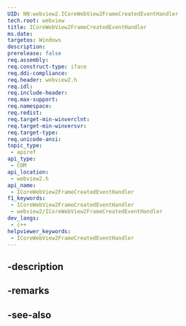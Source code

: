 ```yaml
---
UID: NN:webview2.ICoreWebView2FrameCreatedEventHandler
tech.root: webview
title: ICoreWebView2FrameCreatedEventHandler
ms.date: 
targetos: Windows
description: 
prerelease: false
req.assembly: 
req.construct-type: iface
req.ddi-compliance: 
req.header: webview2.h
req.idl: 
req.include-header: 
req.max-support: 
req.namespace: 
req.redist: 
req.target-min-winverclnt: 
req.target-min-winversvr: 
req.target-type: 
req.unicode-ansi: 
topic_type:
 - apiref
api_type:
 - COM
api_location:
 - webview2.h
api_name:
 - ICoreWebView2FrameCreatedEventHandler
f1_keywords:
 - ICoreWebView2FrameCreatedEventHandler
 - webview2/ICoreWebView2FrameCreatedEventHandler
dev_langs:
 - c++
helpviewer_keywords:
 - ICoreWebView2FrameCreatedEventHandler
---
```


## -description

## -remarks

## -see-also

